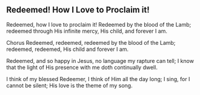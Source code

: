 ## Redeemed! How I Love to Proclaim it!

Redeemed, how I love to proclaim it!
Redeemed by the blood of the Lamb;
redeemed through His infinite mercy,
His child, and forever I am.

Chorus
Redeemed, redeemed,
redeemed by the blood of the Lamb;
redeemed, redeemed,
His child and forever I am.

Redeemed, and so happy in Jesus,
no language my rapture can tell;
I know that the light of His presence
with me doth continually dwell.

I think of my blessed Redeemer,
I think of Him all the day long;
I sing, for I cannot be silent;
His love is the theme of my song.